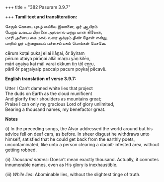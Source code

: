 +++
title = "382 Pasuram 3.9.7"

+++
**Tamil text and transliteration:**

சேரும் கொடை புகழ் எல்லை இலானை, ஓர் ஆயிரம்  
பேரும் உடைய பிரானை அல்லால் மற்று யான் கிலேன்,  
மாரி அனைய கை மால் வரை ஒக்கும் திண் தோள் என்று,  
பாரில் ஓர் பற்றையைப் பச்சைப் பசும் பொய்கள் பேசவே.

cērum koṭai pukaḻ ellai ilāṉai, ōr āyiram  
pērum uṭaiya pirāṉai allāl maṟṟu yāṉ kilēṉ,  
māri aṉaiya kai māl varai okkum tiṇ tōḷ eṉṟu,  
pāril ōr paṟṟaiyaip paccaip pacum poykaḷ pēcavē.

**English translation of verse 3.9.7:**

Utter I Can’t damned white lies that project  
The duds on Earth as the cloud munificent  
And glorify their shoulders as mountains great;  
Praise I can only my gracious Lord of glory unlimited,  
Bearing a thousand names, my benefactor great.

**Notes**

\(i\) In the preceding songs, the Āḻvār addressed the world around but his advice fell on deaf cars, as before. In sheer disgust he withdraws unto himself, satisfied that he could get back from the earthly poets, uncontaminated, like unto a person clearing a dacoit-infested area, without getting robbed.

\(ii\) *Thousand names*: Doesn’t mean exactly thousand. Actually, it connotes innumerable names, even as His glory is inexhaustible.

\(iii\) *While lies*: Abominable lies, without the slightest tinge of truth.



